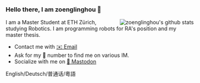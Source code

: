 ### Hello there, I am zoenglinghou 👋

<img align="right" src="https://github-readme-stats.vercel.app/api?username=zoenglinghou&show_icons=true&icon_color=0366d6&bg_color=ffffff&include_all_commits=true&hide_title=true" alt="zoenglinghou's github stats"/>

I am a Master Student at ETH Zürich, studying Robotics. I am programming robots for RA's position and my master thesis.

- Contact me with [✉️ Email](mailto:linghao.zhang@protonmail.com)
- Ask for my 📱 number to find me on various IM.
- Socialize with me on [🐘 Mastodon](https://m.cmx.im/@carlosevo)

English/Deutsch/普通话/粵語
